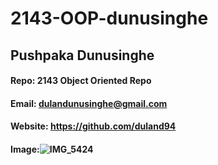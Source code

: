 # 2143-OOP-dunusinghe
## Pushpaka Dunusinghe
#### Repo: 2143 Object Oriented Repo
#### Email: dulandunusinghe@gmail.com
#### Website: https://github.com/duland94
#### Image:![IMG_5424](https://user-images.githubusercontent.com/54681510/73008959-35e8d080-3dd5-11ea-9fee-a49e2b6dbb42.JPG)
